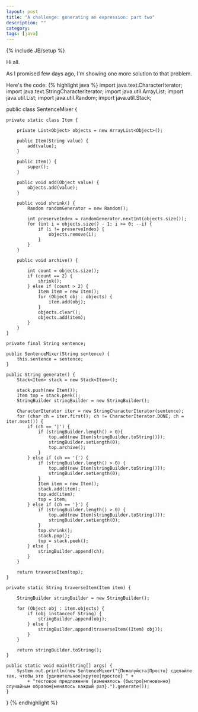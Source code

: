 ```yaml
---
layout: post
title: "A challenge: generating an expression: part two"
description: ""
category: 
tags: [java]
---
```

{% include JB/setup %}

Hi all.

As I promised few days ago, I'm showing one more solution to that problem.

Here's the code:
{% highlight java %}
import java.text.CharacterIterator;
import java.text.StringCharacterIterator;
import java.util.ArrayList;
import java.util.List;
import java.util.Random;
import java.util.Stack;

public class SentenceMixer {

    private static class Item {

        private List<Object> objects = new ArrayList<Object>();

        public Item(String value) {
            add(value);
        }

        public Item() {
            super();
        }

        public void add(Object value) {
            objects.add(value);
        }

        public void shrink() {
            Random randomGenerator = new Random();

            int preserveIndex = randomGenerator.nextInt(objects.size());
            for (int i = objects.size() - 1; i >= 0; --i) {
                if (i != preserveIndex) {
                    objects.remove(i);
                }
            }
        }

        public void archive() {

            int count = objects.size();
            if (count == 2) {
                shrink();
            } else if (count > 2) {
                Item item = new Item();
                for (Object obj : objects) {
                    item.add(obj);
                }
                objects.clear();
                objects.add(item);
            }
        }
    }

    private final String sentence;

    public SentenceMixer(String sentence) {
        this.sentence = sentence;
    }

    public String generate() {
        Stack<Item> stack = new Stack<Item>();

        stack.push(new Item());
        Item top = stack.peek();
        StringBuilder stringBuilder = new StringBuilder();

        CharacterIterator iter = new StringCharacterIterator(sentence);
        for (char ch = iter.first(); ch != CharacterIterator.DONE; ch = iter.next()) {
            if (ch == '|') {
                if (stringBuilder.length() > 0){
                    top.add(new Item(stringBuilder.toString()));
                    stringBuilder.setLength(0);
                    top.archive();
                }
            } else if (ch == '{') {
                if (stringBuilder.length() > 0) {
                    top.add(new Item(stringBuilder.toString()));
                    stringBuilder.setLength(0);
                }
                Item item = new Item();
                stack.add(item);
                top.add(item);
                top = item;
            } else if (ch == '}') {
                if (stringBuilder.length() > 0) {
                    top.add(new Item(stringBuilder.toString()));
                    stringBuilder.setLength(0);
                }
                top.shrink();
                stack.pop();
                top = stack.peek();
            } else {
                stringBuilder.append(ch);
            }
        }

        return traverseItem(top);
    }

    private static String traverseItem(Item item) {

        StringBuilder stringBuilder = new StringBuilder();

        for (Object obj : item.objects) {
            if (obj instanceof String) {
                stringBuilder.append(obj);
            } else {
                stringBuilder.append(traverseItem((Item) obj));
            }
        }

        return stringBuilder.toString();
    }

    public static void main(String[] args) {
        System.out.println(new SentenceMixer("{Пожалуйста|Просто} сделайте так, чтобы это {удивительное|крутое|простое} " + 
            + "тестовое предложение {изменялось {быстро|мгновенно} случайным образом|менялось каждый раз}.").generate());
    }
}
{% endhighlight %}
